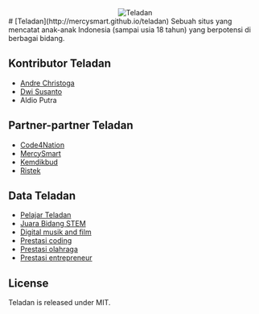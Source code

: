 <div align="center">
 <img src="http://mercysmart.github.io/teladan/img/logo.png" alt="Teladan">
</div>
# [Teladan](http://mercysmart.github.io/teladan)
Sebuah situs yang mencatat anak-anak Indonesia (sampai usia 18 tahun) yang berpotensi di berbagai bidang.

## Kontributor Teladan

* [Andre Christoga](http://christoga.github.io)
* [Dwi Susanto](http://kansertjr.wordpress.com)
* Aldio Putra

## Partner-partner Teladan
* [Code4Nation](https://code4nation.id)
* [MercySmart](http://mercysmart.github.io)
* [Kemdikbud](http://kemdikbud.go.id)
* [Ristek](http://www.ristek.go.id)

## Data Teladan
* [Pelajar Teladan](http://bit.ly/pelajarteladan)
* [Juara Bidang STEM](http://bit.ly/prestasistem)
* [Digital musik and film](http://bit.ly/prestasimusik)
* [Prestasi coding](http://bit.ly/prestasimusik)
* [Prestasi olahraga](http://bit.ly/prestasiolahraga)
* [Prestasi entrepreneur](http://bit.ly/prestasientrepreneur)

## License

Teladan is released under MIT.
